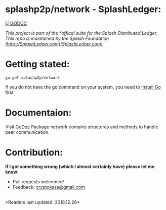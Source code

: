 # splashp2p/network - SplashLedger:
[![GODOC](https://godoc.org/github.com/CryptoKass/splashp2p/network?status.svg)](https://godoc.org/github.com/CryptoKass/splashp2p/network)

*This project is part of the \*offical suite for the Splash Distributed Ledger. This repo is maintained by the Splash Foundation [http://SplashLedger.com](SplashLedger.com)*

# Getting stated:
```shell
go get splashp2p/network
```
If you do not have the go command on your system, you need to [Install Go](http://golang.org/doc/install) first

# Documentaion:
Visit [GoDoc](https://godoc.org/github.com/CryptoKass/splashp2p/network) 
Package network contains structures and methods to handle peer communication.




# Contribution: 
**If I got something wrong (which I almost certainly have) please let me know:**
- Pull requests welcomed!
- Feedback: cryptokass@gmail.com

<br>
*Readme last updated: 2018.12.26*
